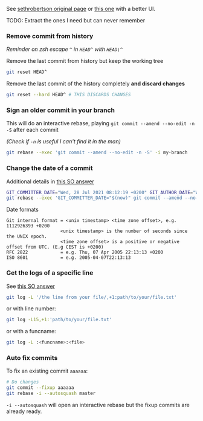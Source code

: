 [tags]: # '["git", "commit"]'
[title]: # 'Git commit fixes'

See [sethrobertson original page](https://sethrobertson.github.io/GitFixUm/fixup.html)
or [this one](https://sukima.github.io/GitFixUm/) with a better UI.

TODO: Extract the ones I need but can never remember

### Remove commit from history

_Reminder on zsh escape `^` in `HEAD^` with `HEAD\^`_

Remove the last commit from history but keep the working tree

```bash
git reset HEAD^
```

Remove the last commit of the history completely **and discard changes**

```bash
git reset --hard HEAD^ # THIS DISCARDS CHANGES
```

### Sign an older commit in your branch

This will do an interactive rebase, playing `git commit --amend --no-edit -n -S`
after each commit

_(Check if `-n` is useful I can't find it in the man)_

```bash
git rebase --exec 'git commit --amend --no-edit -n -S' -i my-branch
```

### Change the date of a commit

Additional details in [this SO answer](https://stackoverflow.com/a/3898842)

```bash
GIT_COMMITTER_DATE="Wed, 28 Jul 2021 08:12:19 +0200" GIT_AUTHOR_DATE="Wed, 28 Jul 2021 08:12:19 +0200" git commit
git rebase --exec 'GIT_COMMITTER_DATE="$(now)" git commit --amend --no-edit --reset-author --date=now' -i my-branch
```

Date formats

```plaintext
Git internal format = <unix timestamp> <time zone offset>, e.g.  1112926393 +0200
                    <unix timestamp> is the number of seconds since the UNIX epoch.
                    <time zone offset> is a positive or negative offset from UTC. (E.g CEST is +0200)
RFC 2822            = e.g. Thu, 07 Apr 2005 22:13:13 +0200
ISO 8601            = e.g. 2005-04-07T22:13:13
```

### Get the logs of a specific line

See [this SO answer](https://stackoverflow.com/a/50473741)

```bash
git log -L '/the line from your file/,+1:path/to/your/file.txt'
```

or with line number:

```bash
git log -L15,+1:'path/to/your/file.txt'
```

or with a funcname:

```bash
git log -L :<funcname>:<file>
```

### Auto fix commits

To fix an existing commit `aaaaaa`:

```bash
# Do changes
git commit --fixup aaaaaa
git rebase -i --autosquash master
```

`-i --autosquash` will open an interactive rebase but the fixup commits are already ready.

